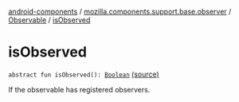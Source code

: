 [android-components](../../index.md) / [mozilla.components.support.base.observer](../index.md) / [Observable](index.md) / [isObserved](./is-observed.md)

# isObserved

`abstract fun isObserved(): `[`Boolean`](https://kotlinlang.org/api/latest/jvm/stdlib/kotlin/-boolean/index.html) [(source)](https://github.com/mozilla-mobile/android-components/blob/master/components/support/base/src/main/java/mozilla/components/support/base/observer/Observable.kt#L98)

If the observable has registered observers.

